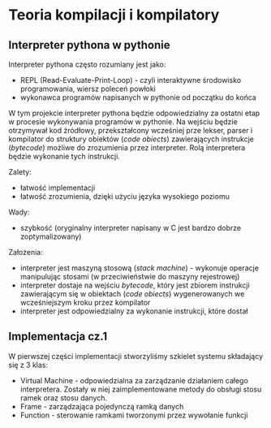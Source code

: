 # Teoria kompilacji i kompilatory
## Interpreter pythona w pythonie

Interpreter pythona często rozumiany jest jako:
  - REPL (Read-Evaluate-Print-Loop) - czyli interaktywne środowisko programowania, wiersz poleceń powłoki
  - wykonawca programów napisanych w pythonie od początku do końca 
  
W tym projekcie interpreter pythona będzie odpowiedzialny za ostatni etap w procesie wykonywania programów w pythonie. Na wejściu będzie otrzymywał kod źródłowy, przekształcony wcześniej prze lekser, parser i kompilator do struktury obiektów (*code obiects*) zawierających instrukcje (*bytecode*) możliwe do zrozumienia przez interpreter. Rolą interpretera będzie wykonanie tych instrukcji.

Zalety:
 - łatwość implementacji 
 - łatwość zrozumienia, dzięki użyciu języka wysokiego poziomu 

Wady:
- szybkość (oryginalny interpreter napisany w C jest bardzo dobrze zoptymalizowany)

Założenia:
- interpreter jest maszyną stosową (*stack machine*) - wykonuje operacje manipulując stosami (w przeciwieństwie do maszyny rejestrowej)
- interpreter dostaje na wejściu *bytecode*, który jest zbiorem instrukcji zawierającym się w obiektach (*code obiects*) wygenerowanych we wcześniejszym kroku przez kompilator
- interpreter jest odpowiedzialny za wykonanie instrukcji, które dostał

## Implementacja cz.1
W pierwszej części implementacji stworzyliśmy szkielet systemu składający się z 3 klas:
  - Virtual Machine - odpowiedzialna za zarządzanie działaniem całego interpretera. Zostały w niej zaimplementowane metody do obsługi stosu ramek oraz stosu danych. 
  - Frame - zarządzająca pojedynczą ramką danych
  - Function - sterowanie ramkami tworzonymi przez wywołanie funkcji
